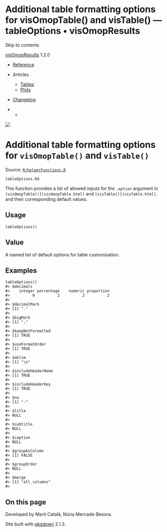 # Additional table formatting options for visOmopTable() and visTable() — tableOptions • visOmopResults

Skip to contents

[visOmopResults](../index.html) 1.2.0

  * [Reference](../reference/index.html)
  * Articles
    * [Tables](../articles/a01_tables.html)
    * [Plots](../articles/a02_plots.html)
  * [Changelog](../news/index.html)


  *   * [](https://github.com/darwin-eu/visOmopResults/)



![](../logo.png)

# Additional table formatting options for `visOmopTable()` and `visTable()`

Source: [`R/helperFunctions.R`](https://github.com/darwin-eu/visOmopResults/blob/v1.2.0/R/helperFunctions.R)

`tableOptions.Rd`

This function provides a list of allowed inputs for the `.option` argument in `[visOmopTable()](visOmopTable.html)` and `[visTable()](visTable.html)`, and their corresponding default values.

## Usage
    
    
    tableOptions()

## Value

A named list of default options for table customisation.

## Examples
    
    
    tableOptions()
    #> $decimals
    #>    integer percentage    numeric proportion 
    #>          0          2          2          2 
    #> 
    #> $decimalMark
    #> [1] "."
    #> 
    #> $bigMark
    #> [1] ","
    #> 
    #> $keepNotFormatted
    #> [1] TRUE
    #> 
    #> $useFormatOrder
    #> [1] TRUE
    #> 
    #> $delim
    #> [1] "\n"
    #> 
    #> $includeHeaderName
    #> [1] TRUE
    #> 
    #> $includeHeaderKey
    #> [1] TRUE
    #> 
    #> $na
    #> [1] "-"
    #> 
    #> $title
    #> NULL
    #> 
    #> $subtitle
    #> NULL
    #> 
    #> $caption
    #> NULL
    #> 
    #> $groupAsColumn
    #> [1] FALSE
    #> 
    #> $groupOrder
    #> NULL
    #> 
    #> $merge
    #> [1] "all_columns"
    #> 
    
    

## On this page

Developed by Martí Català, Núria Mercadé-Besora.

Site built with [pkgdown](https://pkgdown.r-lib.org/) 2.1.3.
